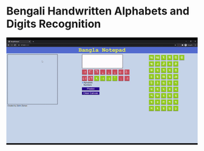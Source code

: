 # Bengali Handwritten Alphabets and Digits Recognition
![Snapshot](BanglaNotepadWeb/NotepadSnapshot.gif)